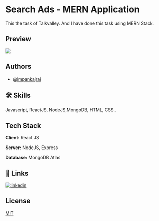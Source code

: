 
# Search Ads - MERN Application

This the task of Talkvalley. And I have done this task using MERN Stack.


## Preview

![](https://github.com/impankajrai/searchAds-task/blob/main/Frontend/public/project%20view.gif)


## Authors

- [@impankajrai](https://www.github.com/impankajrai)


## 🛠 Skills
Javascript, ReactJS, NodeJS,MongoDB, HTML, CSS..


## Tech Stack

**Client:** React JS

**Server:** NodeJS, Express

**Database:** MongoDB Atlas


## 🔗 Links

[![linkedin](https://img.shields.io/badge/linkedin-0A66C2?style=for-the-badge&logo=linkedin&logoColor=white)](https://www.linkedin.com/in/impankajrai/)



## License

[MIT](https://choosealicense.com/licenses/mit/)

